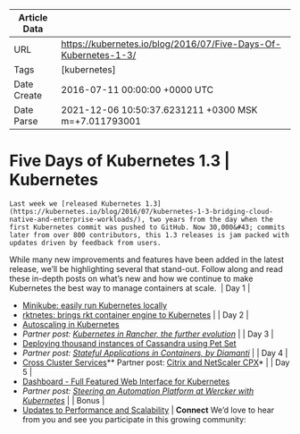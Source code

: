 |             Article Data             ||
| ----------------- | ----------------- |
| URL               | https://kubernetes.io/blog/2016/07/Five-Days-Of-Kubernetes-1-3/        |
| Tags              | [kubernetes]       |
| Date Create       | 2016-07-11 00:00:00 &#43;0000 UTC |
| Date Parse        | 2021-12-06 10:50:37.6231211 &#43;0300 MSK m=&#43;7.011793001  |

#  Five Days of Kubernetes 1.3  | Kubernetes

	
	
	
	
	Last week we [released Kubernetes 1.3](https://kubernetes.io/blog/2016/07/kubernetes-1-3-bridging-cloud-native-and-enterprise-workloads/), two years from the day when the first Kubernetes commit was pushed to GitHub. Now 30,000&#43; commits later from over 800 contributors, this 1.3 releases is jam packed with updates driven by feedback from users.
While many new improvements and features have been added in the latest release, we’ll be highlighting several that stand-out. Follow along and read these in-depth posts on what’s new and how we continue to make Kubernetes the best way to manage containers at scale. 
|
Day 1
|
* [Minikube: easily run Kubernetes locally](https://kubernetes.io/blog/2016/07/minikube-easily-run-kubernetes-locally)
* [rktnetes: brings rkt container engine to Kubernetes](https://kubernetes.io/blog/2016/07/rktnetes-brings-rkt-container-engine-to-Kubernetes)
|
|
Day 2
|
* [Autoscaling in Kubernetes](https://kubernetes.io/blog/2016/07/autoscaling-in-kubernetes)
* *Partner post: [Kubernetes in Rancher, the further evolution](https://kubernetes.io/blog/2016/07/kubernetes-in-rancher-further-evolution)*
|
|
Day 3
|
* [Deploying thousand instances of Cassandra using Pet Set](https://kubernetes.io/blog/2016/07/thousand-instances-of-cassandra-using-kubernetes-pet-set)
* *Partner post: [Stateful Applications in Containers, by Diamanti](https://kubernetes.io/blog/2016/07/stateful-applications-in-containers-kubernetes)*
|
|
Day 4
|
* [Cross Cluster Services](https://kubernetes.io/blog/2016/07/cross-cluster-services)** Partner post: [Citrix and NetScaler CPX](https://kubernetes.io/blog/2016/07/Citrix-NetScaler-and-Kubernetes)*
|
|
Day 5
|
* [Dashboard - Full Featured Web Interface for Kubernetes](https://kubernetes.io/blog/2016/07/dashboard-web-interface-for-kubernetes)
* *Partner post: [Steering an Automation Platform at Wercker with Kubernetes](https://kubernetes.io/blog/2016/07/automation-platform-at-wercker-with-kubernetes)*
|
|
Bonus
|
* [Updates to Performance and Scalability](https://kubernetes.io/blog/2016/07/update-on-kubernetes-for-windows-server-containers/)
|
**Connect**
We’d love to hear from you and see you participate in this growing community:


	

	


